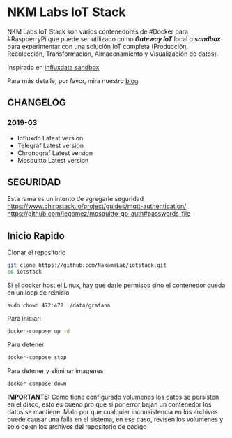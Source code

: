 # NKM Labs IoT Stack

NKM Labs IoT Stack son varios contenedores de #Docker para #RaspberryPi que puede ser utilizado como _**Gateway IoT**_ local o _**sandbox**_ para experimentar con una solución IoT completa (Producción, Recolección, Transformación, Almacenamiento y Visualización de datos).

Inspirado en [influxdata sandbox](https://github.com/influxdata/sandbox)

Para más detalle, por favor, mira nuestro [blog](http://nakamalabs.info/nkm-labs-iot-stack/).

## CHANGELOG
### 2019-03
- Influxdb Latest version
- Telegraf Latest version
- Chronograf Latest version
- Mosquitto Latest version

## SEGURIDAD
Esta rama es un intento de agregarle seguridad
<https://www.chirpstack.io/project/guides/mqtt-authentication/>
<https://github.com/iegomez/mosquitto-go-auth#passwords-file>
## Inicio Rapido

Clonar el repositorio
```bash
git clone https://github.com/NakamaLab/iotstack.git
cd iotstack
```

Si el docker host el Linux, hay que darle permisos sino el contenedor queda en un loop de reinicio
```
sudo chown 472:472 ./data/grafana
```

Para iniciar:
```bash
docker-compose up -d
```


Para detener
```bash
docker-compose stop
```

Para detener y eliminar imagenes
```bash
docker-compose down
```

**IMPORTANTE:** Como tiene configurado volumenes los datos se persisten en el disco, esto es bueno pro que si por error bajan un contenedor los datos se mantiene. Malo por que cualquier inconsistencia en los archivos puede causar una falla en el sistema, en ese caso, revisen los volumenes y solo dejen los archivos del repositorio de codigo

